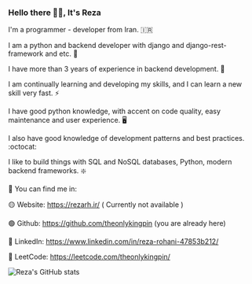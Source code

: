 
<h3>Hello there 👋🏻, It's Reza</h3>

I'm a programmer - developer from Iran. 🇮🇷

I am a python and backend developer with django and django-rest-framework and etc. 🚀

I have more than 3 years of experience in backend development. 👀

I am continually learning and developing my skills, and I can learn a new skill very fast. ⚡

I have good python knowledge, with accent on code quality, easy maintenance and user experience. 🖥️

I also have good knowledge of development patterns and best practices. :octocat:

I like to build things with SQL and NoSQL databases, Python, modern backend frameworks. ❇️

🔵 You can find me in:

🟡 Website: https://rezarh.ir/ ( Currently not available )

🟢 Github: https://github.com/theonlykingpin (you are already here)

🔴 LinkedIn: https://www.linkedin.com/in/reza-rohani-47853b212/

🔴 LeetCode: https://leetcode.com/theonlykingpin/


![Reza's GitHub stats](https://github-readme-stats.vercel.app/api?username=theonlykingpin&show_icons=true)
